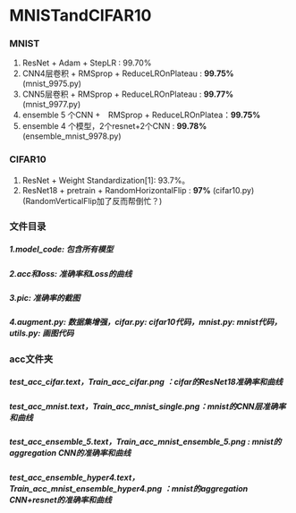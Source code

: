 # MNISTandCIFAR10
### MNIST
1. ResNet + Adam + StepLR : 99.70% 
2. CNN4层卷积 + RMSprop + ReduceLROnPlateau : **99.75%**  (mnist_9975.py)
3. CNN5层卷积 + RMSprop + ReduceLROnPlateau : **99.77%**  (mnist_9977.py)
4. ensemble 5 个CNN +　RMSprop + ReduceLROnPlatea：**99.75%**
5. ensemble 4 个模型，2个resnet+2个CNN : **99.78%**(ensemble_mnist_9978.py)
### CIFAR10
1. ResNet + Weight Standardization[1]: 93.7%。
2. ResNet18 + pretrain + RandomHorizontalFlip : **97%** (cifar10.py) (RandomVerticalFlip加了反而帮倒忙？)
### 文件目录
##### 1.model_code: 包含所有模型
##### 2.acc和loss: 准确率和Loss的曲线
##### 3.pic: 准确率的截图
##### 4.augment.py: 数据集增强，cifar.py: cifar10代码，mnist.py: mnist代码，utils.py: 画图代码

### acc文件夹
##### test_acc_cifar.text，Train_acc_cifar.png ：cifar的ResNet18准确率和曲线
##### test_acc_mnist.text，Train_acc_mnist_single.png：mnist的CNN层准确率和曲线
##### test_acc_ensemble_5.text，Train_acc_mnist_ensemble_5.png : mnist的aggregation CNN的准确率和曲线
##### test_acc_ensemble_hyper4.text，Train_acc_mnist_ensemble_hyper4.png ：mnist的aggregation CNN+resnet的准确率和曲线
